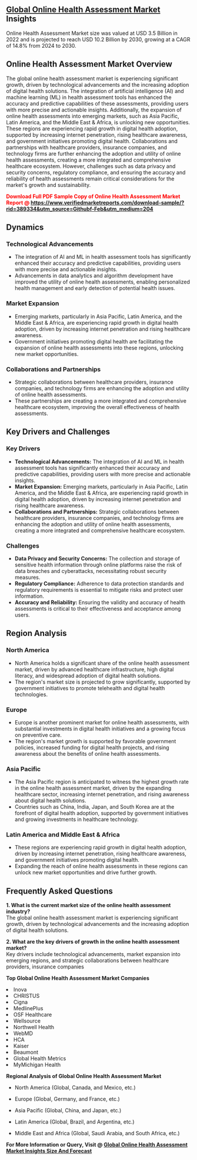<h2><a href="https://www.verifiedmarketreports.com/download-sample/?rid=389334&amp;utm_source=Githubf&amp;utm_medium=204" target="_blank">Global Online Health Assessment Market</a> Insights</h2><p>Online Health Assessment Market size was valued at USD 3.5 Billion in 2022 and is projected to reach USD 10.2 Billion by 2030, growing at a CAGR of 14.8% from 2024 to 2030.</p><p> <h2>Online Health Assessment Market Overview</h2> <p>The global online health assessment market is experiencing significant growth, driven by technological advancements and the increasing adoption of digital health solutions. The integration of artificial intelligence (AI) and machine learning (ML) in health assessment tools has enhanced the accuracy and predictive capabilities of these assessments, providing users with more precise and actionable insights. Additionally, the expansion of online health assessments into emerging markets, such as Asia Pacific, Latin America, and the Middle East & Africa, is unlocking new opportunities. These regions are experiencing rapid growth in digital health adoption, supported by increasing internet penetration, rising healthcare awareness, and government initiatives promoting digital health. Collaborations and partnerships with healthcare providers, insurance companies, and technology firms are further enhancing the adoption and utility of online health assessments, creating a more integrated and comprehensive healthcare ecosystem. However, challenges such as data privacy and security concerns, regulatory compliance, and ensuring the accuracy and reliability of health assessments remain critical considerations for the market's growth and sustainability. </p> <p><strong><p><span class=""><span style="color: #ff0000;"><strong>Download Full PDF Sample Copy of Online Health Assessment Market Report</strong> @ </span><a href="https://www.verifiedmarketreports.com/download-sample/?rid=389334&amp;utm_source=Githubf-Feb&amp;utm_medium=204" target="_blank">https://www.verifiedmarketreports.com/download-sample/?rid=389334&amp;utm_source=Githubf-Feb&amp;utm_medium=204</a></span></p></strong></p> <h2>Dynamics</h2> <h3>Technological Advancements</h3> <ul> <li>The integration of AI and ML in health assessment tools has significantly enhanced their accuracy and predictive capabilities, providing users with more precise and actionable insights. </li> <li>Advancements in data analytics and algorithm development have improved the utility of online health assessments, enabling personalized health management and early detection of potential health issues. </li> </ul> <h3>Market Expansion</h3> <ul> <li>Emerging markets, particularly in Asia Pacific, Latin America, and the Middle East & Africa, are experiencing rapid growth in digital health adoption, driven by increasing internet penetration and rising healthcare awareness. </li> <li>Government initiatives promoting digital health are facilitating the expansion of online health assessments into these regions, unlocking new market opportunities. </li> </ul> <h3>Collaborations and Partnerships</h3> <ul> <li>Strategic collaborations between healthcare providers, insurance companies, and technology firms are enhancing the adoption and utility of online health assessments. </li> <li>These partnerships are creating a more integrated and comprehensive healthcare ecosystem, improving the overall effectiveness of health assessments. </li> </ul> <h2>Key Drivers and Challenges</h2> <h3>Key Drivers</h3> <ul> <li><strong>Technological Advancements:</strong> The integration of AI and ML in health assessment tools has significantly enhanced their accuracy and predictive capabilities, providing users with more precise and actionable insights. </li> <li><strong>Market Expansion:</strong> Emerging markets, particularly in Asia Pacific, Latin America, and the Middle East & Africa, are experiencing rapid growth in digital health adoption, driven by increasing internet penetration and rising healthcare awareness. </li> <li><strong>Collaborations and Partnerships:</strong> Strategic collaborations between healthcare providers, insurance companies, and technology firms are enhancing the adoption and utility of online health assessments, creating a more integrated and comprehensive healthcare ecosystem. </li> </ul> <h3>Challenges</h3> <ul> <li><strong>Data Privacy and Security Concerns:</strong> The collection and storage of sensitive health information through online platforms raise the risk of data breaches and cyberattacks, necessitating robust security measures. </li> <li><strong>Regulatory Compliance:</strong> Adherence to data protection standards and regulatory requirements is essential to mitigate risks and protect user information. </li> <li><strong>Accuracy and Reliability:</strong> Ensuring the validity and accuracy of health assessments is critical to their effectiveness and acceptance among users. </li> </ul> <h2>Region Analysis</h2> <h3>North America</h3> <ul> <li>North America holds a significant share of the online health assessment market, driven by advanced healthcare infrastructure, high digital literacy, and widespread adoption of digital health solutions. </li> <li>The region's market size is projected to grow significantly, supported by government initiatives to promote telehealth and digital health technologies. </li> </ul> <h3>Europe</h3> <ul> <li>Europe is another prominent market for online health assessments, with substantial investments in digital health initiatives and a growing focus on preventive care. </li> <li>The region's market growth is supported by favorable government policies, increased funding for digital health projects, and rising awareness about the benefits of online health assessments. </li> </ul> <h3>Asia Pacific</h3> <ul> <li>The Asia Pacific region is anticipated to witness the highest growth rate in the online health assessment market, driven by the expanding healthcare sector, increasing internet penetration, and rising awareness about digital health solutions. </li> <li>Countries such as China, India, Japan, and South Korea are at the forefront of digital health adoption, supported by government initiatives and growing investments in healthcare technology. </li> </ul> <h3>Latin America and Middle East & Africa</h3> <ul> <li>These regions are experiencing rapid growth in digital health adoption, driven by increasing internet penetration, rising healthcare awareness, and government initiatives promoting digital health. </li> <li>Expanding the reach of online health assessments in these regions can unlock new market opportunities and drive further growth. </li> </ul> <h2>Frequently Asked Questions</h2> <p><strong>1. What is the current market size of the online health assessment industry?</strong><br> The global online health assessment market is experiencing significant growth, driven by technological advancements and the increasing adoption of digital health solutions. </p> <p><strong>2. What are the key drivers of growth in the online health assessment market?</strong><br> Key drivers include technological advancements, market expansion into emerging regions, and strategic collaborations between healthcare providers, insurance companies</p><p><strong>Top Global Online Health Assessment Market Companies</strong></p><div data-test-id=""><p><li>Inova</li><li> CHRISTUS</li><li> Cigna</li><li> MedlinePlus</li><li> OSF Healthcare</li><li> Wellsource</li><li> Northwell Health</li><li> WebMD</li><li> HCA</li><li> Kaiser</li><li> Beaumont</li><li> Global Health Metrics</li><li> MyMichigan Health</li></p><div><strong>Regional Analysis of&nbsp;Global Online Health Assessment Market</strong></div><ul><li dir="ltr"><p dir="ltr">North America&nbsp;(Global, Canada, and Mexico, etc.)</p></li><li dir="ltr"><p dir="ltr">Europe (Global, Germany, and France, etc.)</p></li><li dir="ltr"><p dir="ltr">Asia Pacific&nbsp;(Global, China, and Japan, etc.)</p></li><li dir="ltr"><p dir="ltr">Latin America&nbsp;(Global, Brazil, and Argentina, etc.)</p></li><li dir="ltr">Middle East and Africa&nbsp;(Global, Saudi Arabia, and South Africa, etc.)</li></ul><p><strong>For More Information or Query, Visit @&nbsp;</strong><strong><a href="https://www.verifiedmarketreports.com/product/online-health-assessment-market/?utm_source=Githubf&amp;utm_medium=204" target="_blank">Global Online Health Assessment Market Insights Size And Forecast</a></strong></p></div>
